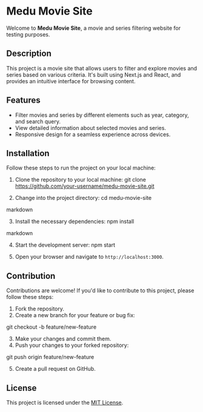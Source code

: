 # Medu Movie Site

Welcome to **Medu Movie Site**, a movie and series filtering website for testing purposes.

## Description

This project is a movie site that allows users to filter and explore movies and series based on various criteria. It's built using Next.js and React, and provides an intuitive interface for browsing content.

## Features

- Filter movies and series by different elements such as year, category, and search query.
- View detailed information about selected movies and series.
- Responsive design for a seamless experience across devices.

## Installation

Follow these steps to run the project on your local machine:

1. Clone the repository to your local machine:
   git clone https://github.com/your-username/medu-movie-site.git

2. Change into the project directory:
   cd medu-movie-site

markdown

3. Install the necessary dependencies:
   npm install

markdown

4. Start the development server:
   npm start

5. Open your browser and navigate to `http://localhost:3000`.

## Contribution

Contributions are welcome! If you'd like to contribute to this project, please follow these steps:

1. Fork the repository.
2. Create a new branch for your feature or bug fix:

git checkout -b feature/new-feature

3. Make your changes and commit them.
4. Push your changes to your forked repository:

git push origin feature/new-feature

5. Create a pull request on GitHub.

## License

This project is licensed under the [MIT License](LICENSE).
